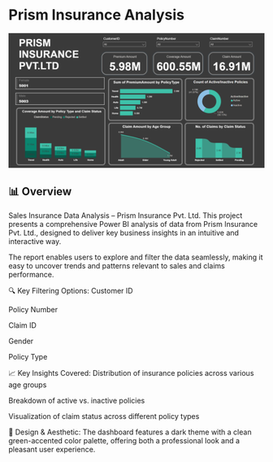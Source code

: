 # Prism Insurance Analysis

![Dashboard Screenshot](https://github.com/HilalAhmad01/Prism-Insurance-Analysis/blob/main/Prism%20BI%20Aanalysis.png)

## 📊 Overview
Sales Insurance Data Analysis – Prism Insurance Pvt. Ltd.
This project presents a comprehensive Power BI analysis of data from Prism Insurance Pvt. Ltd., designed to deliver key business insights in an intuitive and interactive way.

The report enables users to explore and filter the data seamlessly, making it easy to uncover trends and patterns relevant to sales and claims performance.

🔍 Key Filtering Options:
Customer ID

Policy Number

Claim ID

Gender

Policy Type

📈 Key Insights Covered:
Distribution of insurance policies across various age groups

Breakdown of active vs. inactive policies

Visualization of claim status across different policy types

🎨 Design & Aesthetic:
The dashboard features a dark theme with a clean green-accented color palette, offering both a professional look and a pleasant user experience.




